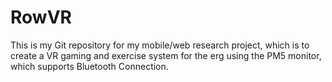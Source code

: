 # RowVR
This is my Git repository for my mobile/web research project, which is to create a VR gaming and exercise system for the erg using the PM5 monitor, which supports Bluetooth Connection.
